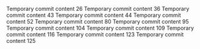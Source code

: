 Temporary commit content 26
Temporary commit content 36
Temporary commit content 43
Temporary commit content 44
Temporary commit content 52
Temporary commit content 80
Temporary commit content 95
Temporary commit content 104
Temporary commit content 109
Temporary commit content 116
Temporary commit content 123
Temporary commit content 125

